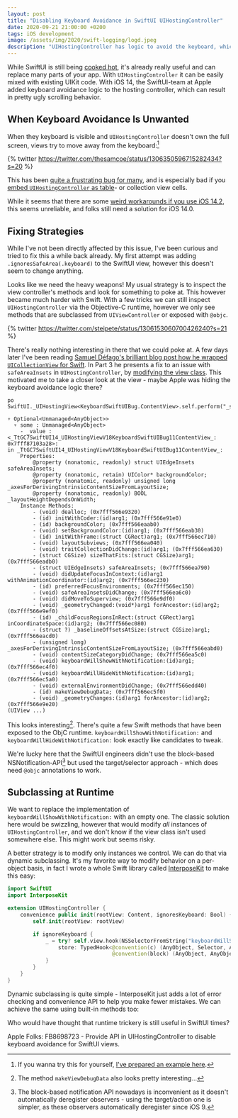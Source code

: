 ```yaml
---
layout: post
title: "Disabling Keyboard Avoidance in SwiftUI UIHostingController"
date: 2020-09-21 21:00:00 +0200
tags: iOS development
image: /assets/img/2020/swift-logging/logd.jpeg
description: "UIHostingController has logic to avoid the keyboard, which often is unwanted. We explore a hack to disable this feature."
---
```


<style type="text/css">
div.post-content > img:first-child { display:none; }
</style>

While SwiftUI is still being [cooked hot](/posts/state-of-swiftui/), it's already really useful and can replace many parts of your app. With `UIHostingController` it can be easily mixed with existing UIKit code. With iOS 14, the SwiftUI-team at Apple added keyboard avoidance logic to the hosting controller, which can result in pretty ugly scrolling behavior.

## When Keyboard Avoidance Is Unwanted

When they keyboard is visible and `UIHostingController` doesn't own the full screen, views try to move away from the keyboard:[^2]

{% twitter https://twitter.com/thesamcoe/status/1306350596715282434?s=20 %}

This has been [quite a frustrating bug for many](https://developer.apple.com/forums/thread/658432), and is especially bad if you [embed `UIHostingController` as table](https://noahgilmore.com/blog/swiftui-self-sizing-cells/)- or collection view cells.

While it seems that there are some [weird workarounds if you use iOS 14.2](https://twitter.com/zntfdr/status/1306913858263552001?s=21), this seems unreliable, and folks still need a solution for iOS 14.0.

## Fixing Strategies

While I've not been directly affected by this issue, I've been curious and tried to fix this a while back already. My first attempt was adding `.ignoresSafeArea(.keyboard)` to the SwiftUI view, however this doesn't seem to change anything.

Looks like we need the heavy weapons! My usual strategy is to inspect the view controller's methods and look for something to poke at. This however became much harder with Swift. With a few tricks we can still inspect `UIHostingController` via the Objective-C runtime, however we only see methods that are subclassed from `UIViewController` or exposed with `@objc`. 

{% twitter https://twitter.com/steipete/status/1306153060700426240?s=21 %}

There's really nothing interesting in there that we could poke at. A few days later I've been reading [Samuel Défago's brilliant blog post how he wrapped `UICollectionView` for Swift](https://defagos.github.io/swiftui_collection_intro/). In  Part 3 he presents a fix to an issue with `safeAreaInsets` in `UIHostingController`, by [modifying the view class](https://defagos.github.io/swiftui_collection_part3/). This motivated me to take a closer look at the view - maybe Apple was hiding the keyboard avoidance logic there?

```
po SwiftUI._UIHostingView<KeyboardSwiftUIBug.ContentView>.self.perform("_shortMethodDescription")

▿ Optional<Unmanaged<AnyObject>>
  ▿ some : Unmanaged<AnyObject>
    - _value : <_TtGC7SwiftUI14_UIHostingViewV18KeyboardSwiftUIBug11ContentView_: 0x7fff87103a28>:
in _TtGC7SwiftUI14_UIHostingViewV18KeyboardSwiftUIBug11ContentView_:
	Properties:
		@property (nonatomic, readonly) struct UIEdgeInsets safeAreaInsets;
		@property (nonatomic, retain) UIColor* backgroundColor;
		@property (nonatomic, readonly) unsigned long _axesForDerivingIntrinsicContentSizeFromLayoutSize;
		@property (nonatomic, readonly) BOOL _layoutHeightDependsOnWidth;
	Instance Methods:
		- (void) dealloc; (0x7fff566e9320)
		- (id) initWithCoder:(id)arg1; (0x7fff566e91e0)
		- (id) backgroundColor; (0x7fff566eaab0)
		- (void) setBackgroundColor:(id)arg1; (0x7fff566eab30)
		- (id) initWithFrame:(struct CGRect)arg1; (0x7fff566ec710)
		- (void) layoutSubviews; (0x7fff566ea040)
		- (void) traitCollectionDidChange:(id)arg1; (0x7fff566ea630)
		- (struct CGSize) sizeThatFits:(struct CGSize)arg1; (0x7fff566eadb0)
		- (struct UIEdgeInsets) safeAreaInsets; (0x7fff566ea790)
		- (void) didUpdateFocusInContext:(id)arg1 withAnimationCoordinator:(id)arg2; (0x7fff566ec230)
		- (id) preferredFocusEnvironments; (0x7fff566ec150)
		- (void) safeAreaInsetsDidChange; (0x7fff566ea6c0)
		- (void) didMoveToSuperview; (0x7fff566e9df0)
		- (void) _geometryChanged:(void*)arg1 forAncestor:(id)arg2; (0x7fff566e9ef0)
		- (id) _childFocusRegionsInRect:(struct CGRect)arg1 inCoordinateSpace:(id)arg2; (0x7fff566ec080)
		- (struct ?) _baselineOffsetsAtSize:(struct CGSize)arg1; (0x7fff566eacd0)
		- (unsigned long) _axesForDerivingIntrinsicContentSizeFromLayoutSize; (0x7fff566eabd0)
		- (void) contentSizeCategoryDidChange; (0x7fff566ea5c0)
		- (void) keyboardWillShowWithNotification:(id)arg1; (0x7fff566ec4f0)
		- (void) keyboardWillHideWithNotification:(id)arg1; (0x7fff566ec5a0)
		- (void) externalEnvironmentDidChange; (0x7fff566edd40)
		- (id) makeViewDebugData; (0x7fff566ec5f0)
		- (void) _geometryChanges:(id)arg1 forAncestor:(id)arg2; (0x7fff566e9e20)
(UIView ...)
```

This looks interesting[^3]. There's quite a few Swift methods that have been exposed to the ObjC runtime. `keyboardWillShowWithNotification:` and `keyboardWillHideWithNotification:` look exactly like candidates to tweak.

We're lucky here that the SwiftUI engineers didn't use the block-based NSNotification-API[^1] but used the target/selector approach - which does need `@objc` annotations to work.

## Subclassing at Runtime

We want to replace the implementation of `keyboardWillShowWithNotification:` with an empty one. The classic solution here would be swizzling, however that would modify *all* instances of `UIHostingController`, and we don't know if the view class isn't used somewhere else. This might work but seems risky.

A better strategy is to modify only instances we control. We can do that via dynamic subclassing. It's my favorite way to modify behavior on a per-object basis, in fact I wrote a whole Swift library called [InterposeKit](https://interposekit.com/) to make this easy:

```swift
import SwiftUI
import InterposeKit

extension UIHostingController {
    convenience public init(rootView: Content, ignoresKeyboard: Bool) {
        self.init(rootView: rootView)

        if ignoreKeyboard {
            _ = try? self.view.hook(NSSelectorFromString("keyboardWillShowWithNotification:")) { (
                store: TypedHook<@convention(c) (AnyObject, Selector, AnyObject) -> Void,
                                 @convention(block) (AnyObject, AnyObject) -> Void>) in { _, _ in }
            }
        }
    }
}
```

Dynamic subclassing is quite simple - InterposeKit just adds a lot of error checking and convenience API to help you make fewer mistakes. We can achieve the same using built-in methods too:

<script src="https://gist.github.com/steipete/da72299613dcc91e8d729e48b4bb582c.js"></script>

Who would have thought that runtime trickery is still useful in SwiftUI times? 

Apple Folks: FB8698723 - Provide API in UIHostingController to disable keyboard avoidance for SwiftUI views.

[^1]: The block-based notification API nowadays is inconvenient as it doesn't automatically deregister observers - using the target/action one is simpler, as these observers automatically deregister since iOS 9.

[^2]: If you wanna try this for yourself, [I've prepared an example here](https://twitter.com/steipete/status/1306925835010609152?s=21).

[^3]: The method `makeViewDebugData` also looks pretty interesting...
